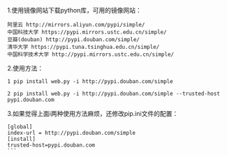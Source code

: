 1.使用镜像网站下载python库，可用的镜像网站：
```
阿里云 http://mirrors.aliyun.com/pypi/simple/
中国科技大学 https://pypi.mirrors.ustc.edu.cn/simple/ 
豆瓣(douban) http://pypi.douban.com/simple/ 
清华大学 https://pypi.tuna.tsinghua.edu.cn/simple/
中国科学技术大学 http://pypi.mirrors.ustc.edu.cn/simple/
```

2.使用方法：
```
1 pip install web.py -i http://pypi.douban.com/simple

2 pip install web.py -i http://pypi.douban.com/simple --trusted-host pypi.douban.com
```

3.如果觉得上面i两种使用方法麻烦，还修改pip.ini文件的配置：
```
[global]
index-url = http://pypi.douban.com/simple
[install]
trusted-host=pypi.douban.com
``` 
